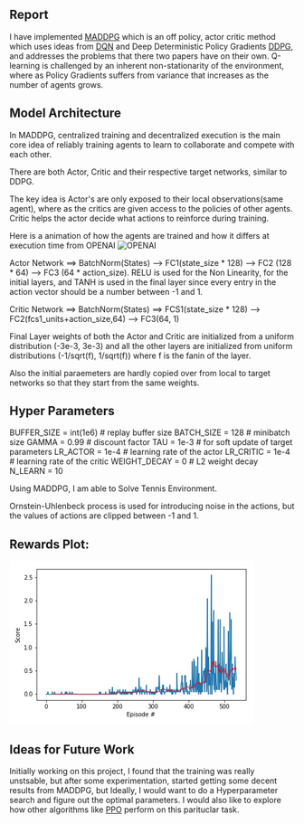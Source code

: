 [//]: # (Image References)

[image1]: https://raw.githubusercontent.com/abilashamarthaluri/Tennis-drlnd/master/images/tennis.jpg "Report for Tennis"

## Report

I have implemented [MADDPG](https://arxiv.org/abs/1706.02275) which is an off policy, actor critic method which uses ideas from [DQN](https://www.nature.com/articles/nature14236) and Deep Deterministic Policy Gradients [DDPG](https://arxiv.org/pdf/1509.02971.pdf), and addresses the problems that there two papers have on their own. Q-learning is challenged by an inherent non-stationarity of the environment, where as Policy Gradients suffers from variance that increases as the number of agents grows. 

## Model Architecture

In MADDPG, centralized training and decentralized execution is the main core idea of reliably training agents to learn to collaborate and compete with each other.

There are both Actor, Critic and their respective target networks, similar to DDPG.

The key idea is Actor's are only exposed to their local observations(same agent), where as the critics are given access to the policies of other agents. Critic helps the actor decide what actions to reinforce during training. 

Here is a animation of how the agents are trained and how it differs at execution time from OPENAI
![OPENAI](https://blog.openai.com/content/images/2017/06/nipsdiagram_2.gif)


Actor Network ==> BatchNorm(States) --> FC1(state_size * 128) --> FC2 (128 * 64) --> FC3 (64 * action_size).
    RELU is used for the Non Linearity, for the initial layers, and TANH is used in the final layer since every entry in the action vector should be a number between -1 and 1.

Critic Network ==> BatchNorm(States) ==> FCS1(state_size * 128) --> FC2(fcs1_units+action_size,64) --> FC3(64, 1)

Final Layer weights of both the Actor and Critic are initialized from a uniform distribution (-3e-3, 3e-3) and all the other layers are initialized from uniform distributions (-1/sqrt(f), 1/sqrt(f)) where f is the fanin of the layer.

Also the initial paraemeters are hardly copied over from local to target networks so that they start from the same weights.

## Hyper Parameters

BUFFER_SIZE = int(1e6)  # replay buffer size
BATCH_SIZE = 128        # minibatch size
GAMMA = 0.99            # discount factor
TAU = 1e-3              # for soft update of target parameters
LR_ACTOR = 1e-4         # learning rate of the actor 
LR_CRITIC = 1e-4        # learning rate of the critic
WEIGHT_DECAY = 0        # L2 weight decay
N_LEARN = 10

Using MADDPG, I am able to Solve Tennis Environment. 

Ornstein-Uhlenbeck process is used for introducing noise in the actions, but the values of actions are clipped between -1 and 1.

## Rewards Plot: 

![Rewards Plot][image1]

## Ideas for Future Work

Initially working on this project, I found that the training was really unstsable, but after some experimentation, started getting some decent results from MADDPG, but Ideally, I would want to do a Hyperparameter search and figure out the optimal parameters. I would also like to explore how other algorithms like [PPO](https://arxiv.org/abs/1707.06347) perform on this parituclar task.
